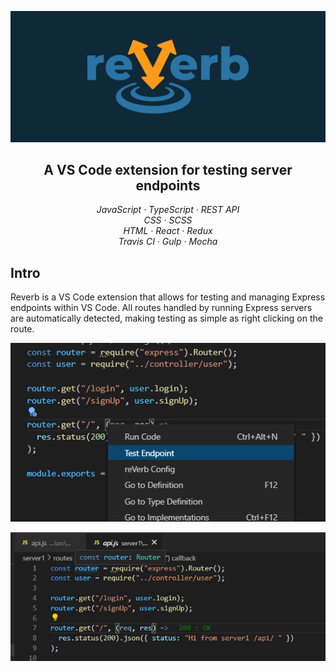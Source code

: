 ![Image of reverb logo](https://github.com/amirmarcel/reverb-vscode-extension/blob/staging/media/reVerbLogo.png?raw=true)

<h2 align="center">A VS Code extension for testing server endpoints</h2>

<p align="center">
  <em>
    JavaScript
    · TypeScript
    · REST API
  </em>
  <br />
  <em>
    CSS
    · SCSS
  </em>
  <br />
  <em>
    HTML
    · React
    · Redux
  </em>
  <br />
  <em>
    Travis CI
    · Gulp
    · Mocha
  </em>
  <br />
</p>

## Intro


Reverb is a VS Code extension that allows for testing and managing Express endpoints within VS Code. All routes handled by running Express servers are automatically detected, making testing as simple as right clicking on the route.

![Testing an endpoint](./media/testEndpoint.png "Test Endpoint")

![show a response inline](./media/inlineResponse.png "Inline Response")